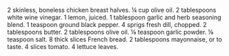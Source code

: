 2 skinless, boneless chicken breast halves.
¼ cup olive oil.
2 tablespoons white wine vinegar.
1 lemon, juiced.
1 tablespoon garlic and herb seasoning blend.
1 teaspoon ground black pepper.
4 sprigs fresh dill, chopped.
2 tablespoons butter.
2 tablespoons olive oil.
⅛ teaspoon garlic powder.
⅛ teaspoon salt.
8 thick slices French bread.
2 tablespoons mayonnaise, or to taste.
4 slices tomato.
4 lettuce leaves.